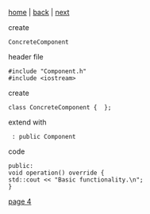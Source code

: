 [home](./page01.md) | [back](./page02.md) | [next](./page04.md)


create
```
ConcreteComponent
```
header file

```
#include "Component.h"
#include <iostream>
```
create
```
class ConcreteComponent {  };
```
extend with
```
 : public Component 
```
code
```
public:
void operation() override {
std::cout << "Basic functionality.\n";
}
```


[page 4](./page04.md)

